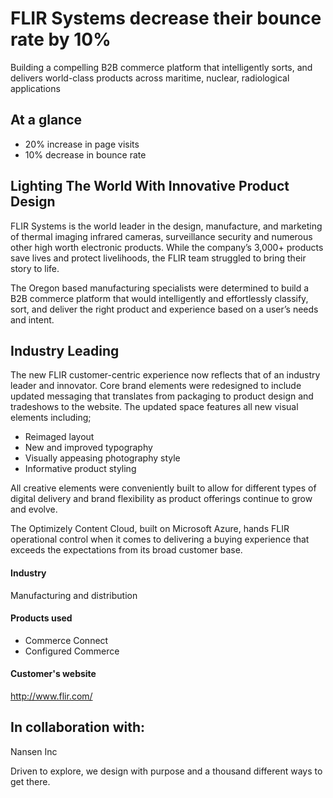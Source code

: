 # FLIR Systems decrease their bounce rate by 10%

Building a compelling B2B commerce platform that intelligently sorts, and
delivers world-class products across maritime, nuclear, radiological
applications

## At a glance

- 20% increase in page visits
- 10% decrease in bounce rate

## Lighting The World With Innovative Product Design

FLIR Systems is the world leader in the design, manufacture, and marketing of
thermal imaging infrared cameras, surveillance security and numerous other high
worth electronic products. While the company’s 3,000+ products save lives and
protect livelihoods, the FLIR team struggled to bring their story to life.

The Oregon based manufacturing specialists were determined to build a B2B
commerce platform that would intelligently and effortlessly classify, sort, and
deliver the right product and experience based on a user’s needs and intent.

## Industry Leading

The new FLIR customer-centric experience now reflects that of an industry leader
and innovator. Core brand elements were redesigned to include updated messaging
that translates from packaging to product design and tradeshows to the website.
The updated space features all new visual elements including;

- Reimaged layout
- New and improved typography
- Visually appeasing photography style
- Informative product styling

All creative elements were conveniently built to allow for different types of
digital delivery and brand flexibility as product offerings continue to grow and
evolve.

The Optimizely Content Cloud, built on Microsoft Azure, hands FLIR operational
control when it comes to delivering a buying experience that exceeds the
expectations from its broad customer base.

#### Industry

Manufacturing and distribution

#### Products used

- Commerce Connect
- Configured Commerce

#### Customer's website

http://www.flir.com/

## In collaboration with:

Nansen Inc

Driven to explore, we design with purpose and a thousand different ways to get
there.
